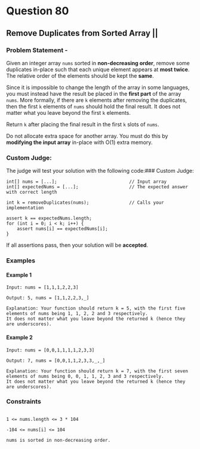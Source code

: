 # Question 80
## Remove Duplicates from Sorted Array ||
### Problem Statement - 

Given an integer array `nums` sorted in **non-decreasing order**, remove some duplicates in-place such that each unique element appears at **most twice**. The relative order of the elements should be kept the **same**.

Since it is impossible to change the length of the array in some languages, you must instead have the result be placed in the **first part** of the array `nums`. More formally, if there are `k` elements after removing the duplicates, then the first `k` elements of `nums` should hold the final result. It does not matter what you leave beyond the first `k` elements.

Return `k` after placing the final result in the first `k` slots of `nums`.

Do not allocate extra space for another array. You must do this by **modifying the input array** in-place with O(1) extra memory.

### Custom Judge:

The judge will test your solution with the following code:### Custom Judge:
```
int[] nums = [...];                           // Input array
int[] expectedNums = [...];                   // The expected answer with correct length

int k = removeDuplicates(nums);               // Calls your implementation

assert k == expectedNums.length;
for (int i = 0; i < k; i++) {
    assert nums[i] == expectedNums[i];
}
```

If all assertions pass, then your solution will be **accepted**.

### Examples
#### Example 1
```
Input: nums = [1,1,1,2,2,3]

Output: 5, nums = [1,1,2,2,3,_]

Explanation: Your function should return k = 5, with the first five elements of nums being 1, 1, 2, 2 and 3 respectively.
It does not matter what you leave beyond the returned k (hence they are underscores).

```

#### Example 2
```
Input: nums = [0,0,1,1,1,1,2,3,3]

Output: 7, nums = [0,0,1,1,2,3,3,_,_]

Explanation: Your function should return k = 7, with the first seven elements of nums being 0, 0, 1, 1, 2, 3 and 3 respectively.
It does not matter what you leave beyond the returned k (hence they are underscores).
```
### Constraints
```

1 <= nums.length <= 3 * 104

-104 <= nums[i] <= 104

nums is sorted in non-decreasing order.
```

